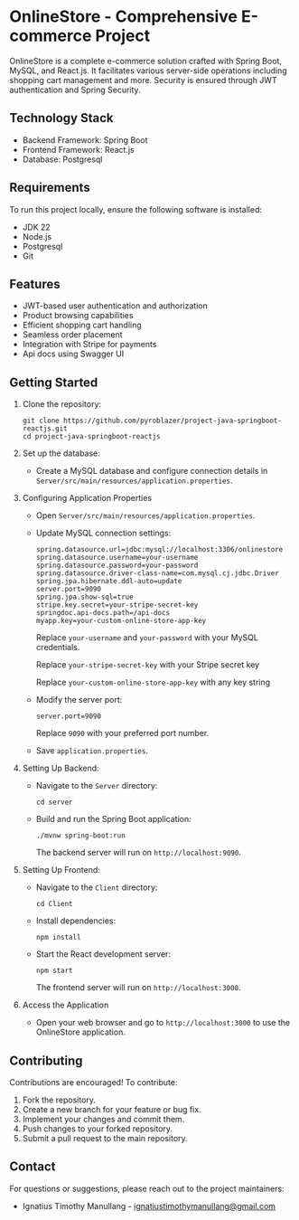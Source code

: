 # OnlineStore - Comprehensive E-commerce Project

OnlineStore is a complete e-commerce solution crafted with Spring Boot, MySQL, and React.js. It facilitates various server-side operations including shopping cart management and more. Security is ensured through JWT authentication and Spring Security.

## Technology Stack

- Backend Framework: Spring Boot
- Frontend Framework: React.js
- Database: Postgresql

## Requirements

To run this project locally, ensure the following software is installed:

- JDK 22
- Node.js
- Postgresql
- Git

## Features

- JWT-based user authentication and authorization
- Product browsing capabilities
- Efficient shopping cart handling
- Seamless order placement
- Integration with Stripe for payments
- Api docs using Swagger UI

## Getting Started

1. Clone the repository:

   ```shell
   git clone https://github.com/pyroblazer/project-java-springboot-reactjs.git
   cd project-java-springboot-reactjs
   ```

2. Set up the database:

   - Create a MySQL database and configure connection details in `Server/src/main/resources/application.properties`.

3. Configuring Application Properties

   - Open `Server/src/main/resources/application.properties`.

   - Update MySQL connection settings:

     ```
     spring.datasource.url=jdbc:mysql://localhost:3306/onlinestore
     spring.datasource.username=your-username
     spring.datasource.password=your-password
     spring.datasource.driver-class-name=com.mysql.cj.jdbc.Driver
     spring.jpa.hibernate.ddl-auto=update
     server.port=9090
     spring.jpa.show-sql=true
     stripe.key.secret=your-stripe-secret-key
     springdoc.api-docs.path=/api-docs
     myapp.key=your-custom-online-store-app-key
     ```

     Replace `your-username` and `your-password` with your MySQL credentials.

     Replace `your-stripe-secret-key` with your Stripe secret key

     Replace `your-custom-online-store-app-key` with any key string

   - Modify the server port:

     ```
     server.port=9090
     ```

     Replace `9090` with your preferred port number.

   - Save `application.properties`.

4. Setting Up Backend:

   - Navigate to the `Server` directory:

     ```shell
     cd server
     ```

   - Build and run the Spring Boot application:

     ```shell
     ./mvnw spring-boot:run
     ```

     The backend server will run on `http://localhost:9090`.

5. Setting Up Frontend:

   - Navigate to the `Client` directory:

     ```shell
     cd Client
     ```

   - Install dependencies:

     ```shell
     npm install
     ```

   - Start the React development server:

     ```shell
     npm start
     ```

     The frontend server will run on `http://localhost:3000`.

6. Access the Application

   - Open your web browser and go to `http://localhost:3000` to use the OnlineStore application.

## Contributing

Contributions are encouraged! To contribute:

1. Fork the repository.
2. Create a new branch for your feature or bug fix.
3. Implement your changes and commit them.
4. Push changes to your forked repository.
5. Submit a pull request to the main repository.

## Contact

For questions or suggestions, please reach out to the project maintainers:

- Ignatius Timothy Manullang - ignatiustimothymanullang@gmail.com
